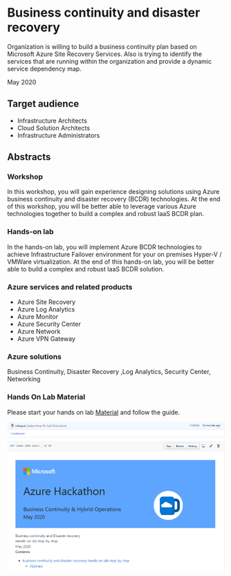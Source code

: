 # Business continuity and disaster recovery

Organization is willing to build a business continuity plan based on Microsoft Azure Site Recovery Services. Also is trying to identify the services that are running within the organization and provide a dynamic service dependency map.

May 2020

## Target audience

- Infrastructure Architects
- Cloud Solution Architects
- Infrastructure Administrators

## Abstracts

### Workshop

In this workshop, you will gain experience designing solutions using Azure business continuity and disaster recovery (BCDR) technologies.
At the end of this workshop, you will be better able to leverage various Azure technologies together to build a complex and robust IaaS BCDR plan.

### Hands-on lab

In the hands-on lab, you will implement Azure BCDR technologies to achieve Infrastructure Failover environment for your on premises Hyper-V / VMWare virtualization. At the end of this hands-on lab, you will be better able to build a complex and robust IaaS BCDR solution.

### Azure services and related products

- Azure Site Recovery
- Azure Log Analytics
- Azure Monitor
- Azure Security Center
- Azure Network
- Azure VPN Gateway

### Azure solutions

Business Continuity, Disaster Recovery ,Log Analytics, Security Center, Networking

### Hands On Lab Material

Please start your hands on lab [Material](Hans-On-Lab%20Material.md) and follow the guide.

![Start Hands on Lab.](Pictures/start.PNG "Hands on lab material")